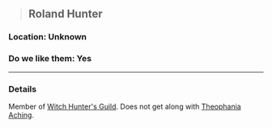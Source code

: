 >## Roland Hunter

### Location: Unknown

### Do we like them: Yes

***

### Details

Member of [Witch Hunter's Guild](Notes/Organizations/Witch%20Hunter's%20Guild.md). Does not get along with [Theophania Aching](Theophania%20Aching.md).